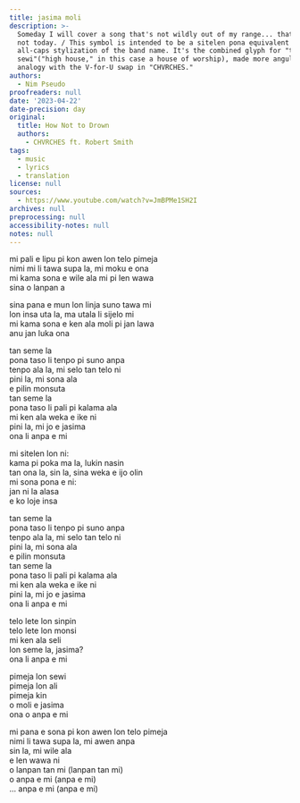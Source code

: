 ```yaml
---
title: jasima moli
description: >-
  Someday I will cover a song that's not wildly out of my range... that day is
  not today. / This symbol is intended to be a sitelen pona equivalent of the
  all-caps stylization of the band name. It's the combined glyph for "tomo
  sewi"("high house," in this case a house of worship), made more angular by
  analogy with the V-for-U swap in "CHVRCHES."
authors:
  - Nim Pseudo
proofreaders: null
date: '2023-04-22'
date-precision: day
original:
  title: How Not to Drown
  authors:
    - CHVRCHES ft. Robert Smith
tags:
  - music
  - lyrics
  - translation
license: null
sources:
  - https://www.youtube.com/watch?v=JmBPMe1SH2I
archives: null
preprocessing: null
accessibility-notes: null
notes: null
---
```


mi pali e lipu pi kon awen lon telo pimeja  
nimi mi li tawa supa la, mi moku e ona  
mi kama sona e wile ala mi pi len wawa  
sina o lanpan a

sina pana e mun lon linja suno tawa mi  
lon insa uta la, ma utala li sijelo mi  
mi kama sona e ken ala moli pi jan lawa  
anu jan luka ona

tan seme la  
pona taso li tenpo pi suno anpa  
tenpo ala la, mi selo tan telo ni  
pini la, mi sona ala  
e pilin monsuta  
tan seme la  
pona taso li pali pi kalama ala  
mi ken ala weka e ike ni  
pini la, mi jo e jasima  
ona li anpa e mi

mi sitelen lon ni:  
kama pi poka ma la, lukin nasin  
tan ona la, sin la, sina weka e ijo olin  
mi sona pona e ni:  
jan ni la alasa  
e ko loje insa

tan seme la  
pona taso li tenpo pi suno anpa  
tenpo ala la, mi selo tan telo ni  
pini la, mi sona ala  
e pilin monsuta  
tan seme la  
pona taso li pali pi kalama ala  
mi ken ala weka e ike ni  
pini la, mi jo e jasima  
ona li anpa e mi

telo lete lon sinpin  
telo lete lon monsi  
mi ken ala seli  
lon seme la, jasima?  
ona li anpa e mi

pimeja lon sewi  
pimeja lon ali  
pimeja kin  
o moli e jasima  
ona o anpa e mi

mi pana e sona pi kon awen lon telo pimeja  
nimi li tawa supa la, mi awen anpa  
sin la, mi wile ala  
e len wawa ni  
o lanpan tan mi (lanpan tan mi)  
o anpa e mi (anpa e mi)  
... anpa e mi (anpa e mi)
